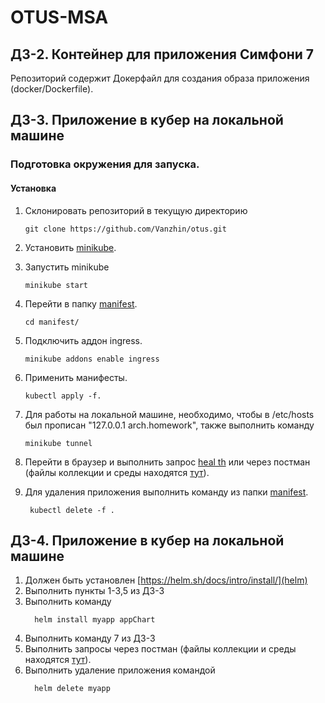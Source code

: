 # OTUS-MSA

## ДЗ-2. Контейнер для приложения Симфони 7

Репозиторий содержит Докерфайл для создания образа приложения (docker/Dockerfile).

## ДЗ-3. Приложение в кубер на локальной машине

### Подготовка окружения для запуска.

#### Установка

1. Склонировать репозиторий в текущую директорию
    ```shell
    git clone https://github.com/Vanzhin/otus.git
    ```

2. Установить [minikube](https://kubernetes.io/ru/docs/tasks/tools/install-minikube/).

3. Запустить minikube
    ```shell
    minikube start
    ```
4. Перейти в папку [manifest](manifest).
   ```shell
   cd manifest/
   ```
5. Подключить аддон ingress.
   ```shell
   minikube addons enable ingress
   ```
6. Применить манифесты.
   ```shell
   kubectl apply -f.
   ```
7. Для работы на локальной машине, необходимо, чтобы в /etc/hosts был прописан "127.0.0.1 arch.homework", также
   выполнить команду
   ```shell
   minikube tunnel
   ```
8. Перейти в браузер и выполнить запрос [heal th](http://arch.homework/health/) или через постман (файлы коллекции и
   среды
   находятся [тут](postman)).
9. Для удаления приложения выполнить команду из папки [manifest](manifest).
   ```shell
    kubectl delete -f .
   ```

## ДЗ-4. Приложение в кубер на локальной машине

1. Должен быть установлен [https://helm.sh/docs/intro/install/](helm)
2. Выполнить пункты 1-3,5 из ДЗ-3
3. Выполнить команду
   ```shell
     helm install myapp appChart
   ```
4. Выполнить команду 7 из ДЗ-3
5. Выполнить запросы через постман (файлы коллекции и
   среды
   находятся [тут](postman)).
6. Выполнить удаление приложения командой
   ```shell
     helm delete myapp
   ```


   
